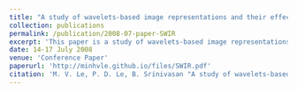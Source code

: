 ```yaml
---
title: "A study of wavelets-based image representations and their effectiveness"
collection: publications
permalink: /publication/2008-07-paper-SWIR
excerpt: 'This paper is a study of wavelets-based image representations and their effectiveness.'
date: 14-17 July 2008
venue: 'Conference Paper'
paperurl: 'http://minhvle.github.io/files/SWIR.pdf'
citation: 'M. V. Le, P. D. Le, B. Srinivasan "A study of wavelets-based image representations and their effectiveness", <i> The 2008 International Conference on Image Processing, Computer Vision, and Pattern Recognition (IPCV'08), Monte Carlo Resort, Las Vegas, Nevada, USA, pp. 638-642, 14-17 July 2008</i>.'
---
```

